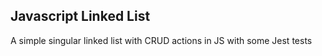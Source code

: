 ## Javascript Linked List

A simple singular linked list with CRUD actions in JS with some Jest tests
